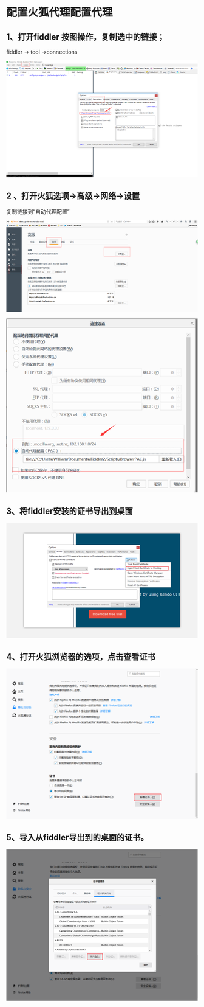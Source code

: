 # 配置火狐代理配置代理

## 1、打开fiddler 按图操作，复制选中的链接；  

 fiddler -> tool ->connections

![3-1](images/3、火狐浏览器上的配置.md-0.PNG)

## 2 、打开火狐选项->高级->网络->设置

复制链接到“自动代理配置”

![3-2](images/3、火狐浏览器上的配置.md-1.PNG)

![3-3](images/3、火狐浏览器上的配置.md-2.PNG)

## 3、将fiddler安装的证书导出到桌面


![3-4](images/3、火狐浏览器上的配置.md-3.PNG)


## 4、打开火狐浏览器的选项，点击查看证书

![3-5](images/3、火狐浏览器上的配置.md-4.PNG)



## 5、导入从fiddler导出到的桌面的证书。



![3-6](images/3、火狐浏览器上的配置.md-5.PNG)








